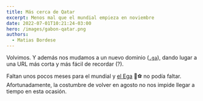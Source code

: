 ```yaml
---
title: Más cerca de Qatar
excerpt: Menos mal que el mundial empieza en noviembre
date: 2022-07-01T10:21:24-03:00
hero: /images/gabon-qatar.png
authors:
  - Matias Bordese
---
```


Volvimos. Y además nos mudamos a un nuevo dominio ([`.ga`](https://es.wikipedia.org/wiki/.ga)), dando lugar a una URL
más corta y más fácil de recordar (?).

Faltan unos pocos meses para el mundial y [el Ega](https://el-e.ga) :cactus::soccer: no podía faltar.
Afortunadamente, la costumbre de volver en agosto no nos impide llegar a tiempo en esta ocasión.
